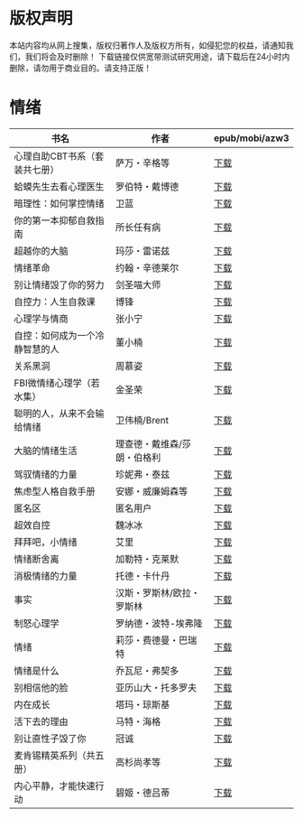 # 版权声明

本站内容均从网上搜集，版权归著作人及版权方所有，如侵犯您的权益，请通知我们，我们将会及时删除！ 下载链接仅供宽带测试研究用途，请下载后在24小时内删除，请勿用于商业目的。请支持正版！

# 情绪

| 书名 | 作者 | epub/mobi/azw3 |
| --- | --- | --- |
| 心理自助CBT书系（套装共七册） | 萨万・辛格等 | [下载](https://url89.ctfile.com/f/31084289-1375508560-6af14d?p=8866) |
| 蛤蟆先生去看心理医生 | 罗伯特・戴博德 | [下载](https://url89.ctfile.com/f/31084289-1375510405-ccace2?p=8866) |
| 暗理性：如何掌控情绪 | 卫蓝 | [下载](https://url89.ctfile.com/f/31084289-1375511197-369a4f?p=8866) |
| 你的第一本抑郁自救指南 | 所长任有病 | [下载](https://url89.ctfile.com/f/31084289-1357002313-9ae195?p=8866) |
| 超越你的大脑 | 玛莎・雷诺兹 | [下载](https://url89.ctfile.com/f/31084289-1357000276-6ec305?p=8866) |
| 情绪革命 | 约翰・辛德莱尔 | [下载](https://url89.ctfile.com/f/31084289-1356992041-a9d014?p=8866) |
| 别让情绪毁了你的努力 | 剑圣喵大师 | [下载](https://url89.ctfile.com/f/31084289-1356991840-ecda2e?p=8866) |
| 自控力：人生自救课 | 博锋 | [下载](https://url89.ctfile.com/f/31084289-1356991816-6657bc?p=8866) |
| 心理学与情商 | 张小宁 | [下载](https://url89.ctfile.com/f/31084289-1357052866-70ecf0?p=8866) |
| 自控：如何成为一个冷静智慧的人 | 董小楠 | [下载](https://url89.ctfile.com/f/31084289-1357052524-78de4c?p=8866) |
| 关系黑洞 | 周慕姿 | [下载](https://url89.ctfile.com/f/31084289-1357047640-dc0f46?p=8866) |
| FBI微情绪心理学（若水集） | 金圣荣 | [下载](https://url89.ctfile.com/f/31084289-1357046545-5f65cd?p=8866) |
| 聪明的人，从来不会输给情绪 | 卫伟楠/Brent | [下载](https://url89.ctfile.com/f/31084289-1357046419-e5175d?p=8866) |
| 大脑的情绪生活 | 理查德・戴维森/莎朗・伯格利 | [下载](https://url89.ctfile.com/f/31084289-1357046380-9cf5de?p=8866) |
| 驾驭情绪的力量 | 珍妮弗・泰兹 | [下载](https://url89.ctfile.com/f/31084289-1357044859-b247ca?p=8866) |
| 焦虑型人格自救手册 | 安娜・威廉姆森等 | [下载](https://url89.ctfile.com/f/31084289-1357040062-b694e0?p=8866) |
| 匿名区 | 匿名用户 | [下载](https://url89.ctfile.com/f/31084289-1357038982-74f6e2?p=8866) |
| 超效自控 | 魏冰冰 | [下载](https://url89.ctfile.com/f/31084289-1357035580-026207?p=8866) |
| 拜拜吧，小情绪 | 艾里 | [下载](https://url89.ctfile.com/f/31084289-1357031779-3f1401?p=8866) |
| 情绪断舍离 | 加勒特・克莱默 | [下载](https://url89.ctfile.com/f/31084289-1357031341-1b6ca6?p=8866) |
| 消极情绪的力量 | 托德・卡什丹 | [下载](https://url89.ctfile.com/f/31084289-1357030717-93912e?p=8866) |
| 事实 | 汉斯・罗斯林/欧拉・罗斯林 | [下载](https://url89.ctfile.com/f/31084289-1357030564-ad1a6d?p=8866) |
| 制怒心理学 | 罗纳德・波特-埃弗隆 | [下载](https://url89.ctfile.com/f/31084289-1357030054-592833?p=8866) |
| 情绪 | 莉莎・费德曼・巴瑞特 | [下载](https://url89.ctfile.com/f/31084289-1357028908-566a52?p=8866) |
| 情绪是什么 | 乔瓦尼・弗契多 | [下载](https://url89.ctfile.com/f/31084289-1357028149-1fa93a?p=8866) |
| 别相信他的脸 | 亚历山大・托多罗夫 | [下载](https://url89.ctfile.com/f/31084289-1357027891-8dcd80?p=8866) |
| 内在成长 | 塔玛・琼斯基 | [下载](https://url89.ctfile.com/f/31084289-1357026865-6da366?p=8866) |
| 活下去的理由 | 马特・海格 | [下载](https://url89.ctfile.com/f/31084289-1357024312-72c8ed?p=8866) |
| 别让直性子毁了你 | 冠诚 | [下载](https://url89.ctfile.com/f/31084289-1357024201-97cdf0?p=8866) |
| 麦肯锡精英系列（共五册） | 高杉尚孝等 | [下载](https://url89.ctfile.com/f/31084289-1357015747-03ae60?p=8866) |
| 内心平静，才能快速行动 | 碧姬・德吕蒂 | [下载](https://url89.ctfile.com/f/31084289-1357015150-d48231?p=8866) |
